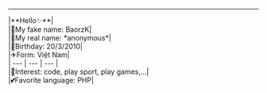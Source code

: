 <hr>
|**Hello✨**|
<br>
|🌼My fake name: BaorzK|<br>
|🌼My real name: *anonymous*|<br>
|💐Birthday: 20/3/2010|<br>
|✈Form: Việt Nam|<br>
| --- | --- | --- |<br>
|📄Interest: code, play sport, play games,...|<br>
|💕Favorite language: PHP|<br>
